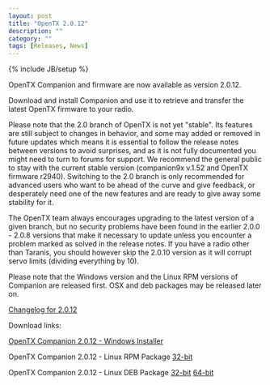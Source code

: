 ```yaml
---
layout: post
title: "OpenTX 2.0.12"
description: ""
category: ""
tags: [Releases, News]
---
```

{% include JB/setup %}

OpenTX Companion and firmware are now available as version 2.0.12.
 
Download and install Companion and use it to retrieve and transfer the latest OpenTX firmware to your radio.

Please note that the 2.0 branch of OpenTX is not yet "stable". Its features are still subject to changes in behavior, and some may added or removed in future updates which means it is essential to follow the release notes between versions to avoid surprises, and as it is not fully documented you might need to turn to forums for support. We recommend the general public to stay with the current stable version (companion9x v.1.52 and OpenTX firmware r2940). Switching to the 2.0 branch is only recommended for advanced users who want to be ahead of the curve and give feedback, or desperately need one of the new features and are ready to give away some stability for it.

The OpenTX team always encourages upgrading to the latest version of a given branch, but no security problems have been found in the earlier 2.0.0 - 2.0.8 versions that make it necessary to update unless you encounter a problem marked as solved in the release notes. If you have a radio other than Taranis, you should however skip the 2.0.10 version as it will corrupt servo limits (dividing everything by 10). 

Please note that the Windows version and the Linux RPM versions of Companion are released first. OSX and deb packages may be released later on.

[Changelog for 2.0.12](https://github.com/opentx/opentx/releases/tag/2.0.12)

Download links:

[OpenTX Companion 2.0.12 - Windows Installer](http://downloads-20.open-tx.org/companion/companionInstall_2.0.12.exe)

<!-- [OpenTX Companion 2.0.12 - Mac OS X Application](http://downloads-20.open-tx.org/companion/companion-macosx-2.0.12.dmg) -->

OpenTX Companion 2.0.12 - Linux RPM Package [32-bit](http://downloads-20.open-tx.org/companion/companion-2.0.12-i686.rpm)

OpenTX Companion 2.0.12 - Linux DEB Package [32-bit](http://downloads-20.open-tx.org/companion/companion_2.0.12_i386.deb) [64-bit](http://downloads-20.open-tx.org/companion/companion_2.0.12_amd64.deb)
